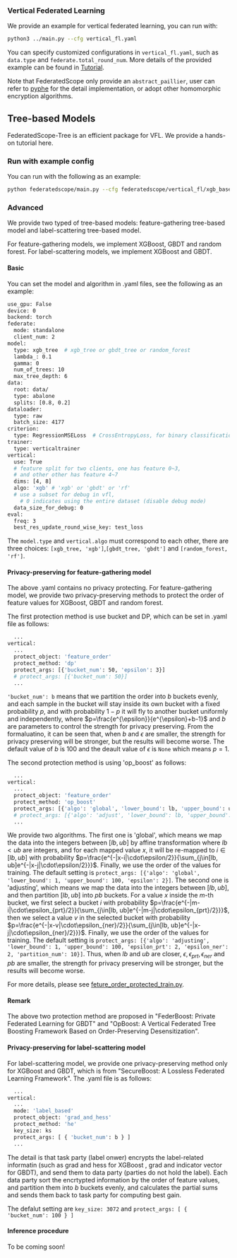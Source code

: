 ### Vertical Federated Learning

We provide an example for vertical federated learning, you can run with:
```bash
python3 ../main.py --cfg vertical_fl.yaml
```

You can specify customized configurations in `vertical_fl.yaml`, such as `data.type` and `federate.total_round_num`. 
More details of the provided example can be found in [Tutorial](https://federatedscope.io/docs/cross-silo/).

Note that FederatedScope only provide an `abstract_paillier`, user can refer to [pyphe](https://github.com/data61/python-paillier/blob/master/phe/paillier.py) for the detail implementation, or adopt other homomorphic encryption algorithms.

## Tree-based Models
FederatedScope-Tree is an efficient package for VFL. We provide a hands-on tutorial here. 
<!-- For more details, please refer to our paper -->

### Run with example config
You can run with the following as an example:
```bash
python federatedscope/main.py --cfg federatedscope/vertical_fl/xgb_base/baseline/xgb_base_on_abalone.yaml
```
### Advanced
We provide two typed of tree-based models: feature-gathering tree-based model and label-scattering tree-based model. 

For feature-gathering models, we implement XGBoost, GBDT and random forest. For label-scattering models, we implement XGBoost and GBDT.

#### Basic
You can set the model and algorithm in .yaml files, see the following as an example:
```bash
use_gpu: False
device: 0
backend: torch
federate:
  mode: standalone
  client_num: 2
model:
  type: xgb_tree  # xgb_tree or gbdt_tree or random_forest
  lambda_: 0.1
  gamma: 0
  num_of_trees: 10
  max_tree_depth: 6
data:
  root: data/
  type: abalone
  splits: [0.8, 0.2]
dataloader:
  type: raw
  batch_size: 4177
criterion:
  type: RegressionMSELoss  # CrossEntropyLoss, for binary classification
trainer:
  type: verticaltrainer
vertical:
  use: True
  # feature split for two clients, one has feature 0~3, 
  # and other other has feature 4~7
  dims: [4, 8]  
  algo: 'xgb' # 'xgb' or 'gbdt' or 'rf'
  # use a subset for debug in vfl,
    # 0 indicates using the entire dataset (disable debug mode)
  data_size_for_debug: 0  
eval:
  freq: 3
  best_res_update_round_wise_key: test_loss
```
The ```model.type``` and ```vertical.algo``` must correspond to each other, there are three choices: ```[xgb_tree, 'xgb']```,```[gbdt_tree, 'gbdt']``` and ```[random_forest, 'rf']```.

#### Privacy-preserving for feature-gathering model
The above .yaml contains no privacy protecting. For feature-gathering model, we provide two privacy-preserving methods to protect the order of feature values for XGBoost, GBDT and random forest.

The first protection method is use bucket and DP, which can be set in .yaml file as follows:
```bash
  ...
vertical:
  ...
  protect_object: 'feature_order'
  protect_method: 'dp'
  protect_args: [{'bucket_num': 50, 'epsilon': 3}]
  # protect_args: [{'bucket_num': 50}]
  ...  
```
```'bucket_num': b``` means that we partition the order into $b$ buckets evenly, and each sample in the bucket will stay inside its own bucket with a fixed probability $p$, and with probability $1-p$ it will fly to another bucket uniformly and independently, where $p=\frac{e^{\epsilon}}{e^{\epsilon}+b-1}$ and $b$ are parameters to control the strength for privacy preserving. From the formaluatino, it can be seen that, when $b$ and $\epsilon$ are smaller, the strength for privacy preserving will be stronger, but the results will become worse. The default value of $b$ is $100$ and the deault value of $\epsilon$ is ```None``` which means $p=1$.



The second protection method is using 'op_boost' as follows: 

```bash
  ...
vertical:
  ...
  protect_object: 'feature_order'
  protect_method: 'op_boost'
  protect_args: [{'algo': 'global', 'lower_bound': lb, 'upper_bound': ub, 'epsilon': 2}]
  # protect_args: [{'algo': 'adjust', 'lower_bound': lb, 'upper_bound': ub, 'epsilon_prt': 2, 'epsilon_ner': 2, 'partition_num': pb}]
  ...
```
We provide two algorithms. The first one is 'global', which means we map the data into the integers between $[lb, ub]$ by affine transformation where $lb<ub$ are integers, and for each mapped value $x$, it will be re-mapped to $i\in[lb, ub]$ with probability $p=\frac{e^{-|x-i|\cdot\epsilon/2}}{\sum_{j\in[lb, ub]e^{-|x-j|\cdot\epsilon/2}}}$. Finally, we use the order of the values for training. The default setting is ```protect_args: [{'algo': 'global', 'lower_bound': 1, 'upper_bound': 100, 'epsilon': 2}]```. The second one is 'adjusting', which means we map the data into the integers between $[lb, ub]$, and then partition  $[lb, ub]$ into $pb$ buckets. For a value $x$ inside the $m$-th bucket, we first select a bucket $i$ with probability $p=\frac{e^{-|m-i|\cdot\epsilon_{prt}/2}}{\sum_{j\in[lb, ub]e^{-|m-j|\cdot\epsilon_{prt}/2}}}$, then we select a value $v$ in the selected bucket with probability  $p=\frac{e^{-|x-v|\cdot\epsilon_{ner}/2}}{\sum_{j\in[lb, ub]e^{-|x-j|\cdot\epsilon_{ner}/2}}}$. Finally, we use the order of the values for training. The default setting is ```protect_args: [{'algo': 'adjusting', 'lower_bound': 1, 'upper_bound': 100, 'epsilon_prt': 2, 'epsilon_ner': 2, 'partition_num': 10}]```. Thus, when $lb$ and $ub$ are closer, $\epsilon, \epsilon_{prt}, \epsilon_{ner}$ and $pb$ are smaller, the strength for privacy preserving will be stronger, but the results will become worse. 

 For more details, please see [feture_order_protected_train.py](https://github.com/alibaba/FederatedScope/blob/master/federatedscope/vertical_fl/trainer/feature_order_protected_trainer.py).

#### Remark

The above two protection method are proposed in  "FederBoost: Private Federated Learning for
GBDT" and "OpBoost: A Vertical Federated Tree Boosting Framework Based on Order-Preserving Desensitization". 

#### Privacy-preserving for label-scattering model
For label-scattering model, we provide one privacy-preserving method only for XGBoost and GBDT, which is from  "SecureBoost: A Lossless Federated Learning
Framework".  The .yaml file is as follows: 

```bash
  ...
vertical:
  ...
  mode: 'label_based'
  protect_object: 'grad_and_hess'
  protect_method: 'he'
  key_size: ks
  protect_args: [ { 'bucket_num': b } ]
  ...  
```

The detail is that task party (label onwer) encrypts the label-related informatin (such as grad and hess for XGBoost , grad and indicator vector for GBDT), and send them to data party (parties do not hold the label). Each data party sort the encrtypted information by the order of feature values, and partition them into $b$ buckets evenly, and calculates the partial sums and sends them back to task party for computing best gain.

The defalut setting are ```key_size: 3072``` and ```protect_args: [ { 'bucket_num': 100 } ]```

#### Inference procedure

To be coming soon!
